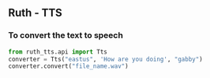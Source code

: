 ## Ruth - TTS

### To convert the text to speech

```python
from ruth_tts.api import Tts
converter = Tts("eastus", 'How are you doing', "gabby")
converter.convert("file_name.wav")
```